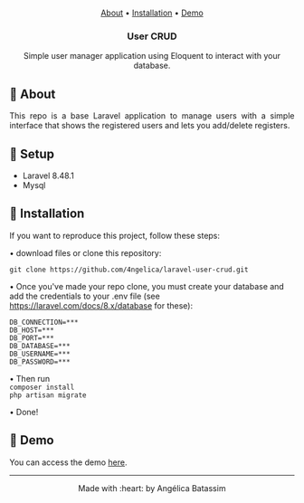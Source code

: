 <p align="center">
  <img  src="">
</p>

 <p align="center">
    <a href="#laravel-user-crud_about">About</a> • 
    <a href="#laravel-user-crud_install">Installation</a> • 
    <a href="#laravel-user-crud_demo">Demo</a>
    <h3 align="center">User CRUD</h3>

  <p align="center">
    Simple user manager application using Eloquent to interact with your database.
  </p>


## :pushpin: About
<p align="justify" id="#laravel-user-crud_about">
   This repo is a base Laravel application to manage users with a simple interface that shows the registered users and lets you add/delete registers.
</p>

## :pushpin: Setup
<div id="#laravel-user-crud_setup">
<ul>
    <li>Laravel 8.48.1</li>
    <li>Mysql</li>
</ul> 
</div>

## :pushpin: Installation
<p id="#laravel-user-crud_install">
If you want to reproduce this project, follow these steps:

• download files or clone this repository: <br>
    
`git clone https://github.com/4ngelica/laravel-user-crud.git`

• Once you've made your repo clone, you must create your database and add the credentials to your .env file (see https://laravel.com/docs/8.x/database for these):
    
    DB_CONNECTION=***
    DB_HOST=***
    DB_PORT=***
    DB_DATABASE=***
    DB_USERNAME=***
    DB_PASSWORD=***

•  Then run  <br>
    `composer install` <br>
    `php artisan migrate`

• Done!

## :pushpin: Demo
<p id="#laravel-user-crud_demo">You can access the demo <a href="https://laravel-user-crud.herokuapp.com">here</a>.  </p>

<footer>
    <hr></hr>
<p align="center">
Made with :heart: by Angélica Batassim
</p>
</footer> 
